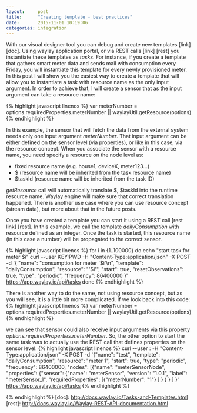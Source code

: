 ```yaml
---
layout:     post
title:      "Creating template - best practices"
date:       2015-11-01 10:19:06
categories: integration
---
```


With our visual designer tool you can debug and create new templates [link] [doc]. Using waylay application portal, or via REST calls [link] [rest] you instantiate these templates as _tasks_. For instance, if you create a template that gathers smart meter data and sends mail with consumption every Friday, you will instantiate this template for every newly provisioned meter. In this post I will show you the easiest way to create a template that will allow you to instantiate a task with resource name as the only input argument. In order to achieve that, I will create a sensor that as the input argument can take a resource name:

{% highlight javascript linenos %}
var meterNumber = options.requiredProperties.meterNumber || waylayUtil.getResource(options)
{% endhighlight %}

In this example, the sensor that will fetch the data from the external system needs only one input argument _meterNumber_. That input argument can be either defined on the sensor level (via properties), or like in this case, via the resource concept. 
When you associate the sensor with a resource name, you need specify a resource on the node level as: 

* fixed resource name (e.g. house1, deviceX, meter123...)
* $ (resource name will be inherited from the task resource name)
* $taskId (resource name will be inherited from the task ID)

_getResource_ call will automatically translate $, $taskId into the runtime resource name. Waylay engine will make sure that correct translation happened. There is another use case where you can use resource concept (stream data), but more about that in the future posts.

Once you have created a template you can start it using a REST call [rest link] [rest]. In this example, we call the template _dailyConsumption_ with resource defined as an integer. Once the task is started, this resource name (in this case a number) will be propagated to the correct sensor. 

{% highlight javascript linenos %}
for i in {1..100000}
do
   echo "start task for meter $i"
   curl --user KEY:PWD -H "Content-Type:application/json" -X POST -d '{
   "name": "consumption for meter '$i'\n",
   "template": "dailyConsumption",
   "resource": "'$i'",
   "start": true,
   "resetObservations": true,
   "type": "periodic",
   "frequency": 86400000
 }' https://app.waylay.io/api/tasks
done
{% endhighlight %}

There is another way to do the same, not using resource concept, but as you will see, it is a little bit more complicated. If we look back into this code:
{% highlight javascript linenos %}
var meterNumber = options.requiredProperties.meterNumber || waylayUtil.getResource(options)
{% endhighlight %}

we can see that sensor could also receive input arguments via this property _options.requiredProperties.meterNumber_. So, the other option to start the same task was to actually use the REST call that defines properties on the sensor level:
{% highlight javascript linenos %}
curl --user <KEY>:<SECRET> -H "Content-Type:application/json" -X POST -d '{"name": "test", "template": "dailyConsumption", "resource": "meter 1", "start": true, "type": "periodic", "frequency": 86400000, "nodes": [{"name": "meterSensorNode", "properties": {"sensor": {"name": "meterSensor", "version": "1.0.1", "label": "meterSensor_1", "requiredProperties": [{"meterNumber": "1"} ] } } } ] }' https://app.waylay.io/api/tasks
{% endhighlight %}


{% endhighlight %}
[doc]: http://docs.waylay.io/Tasks-and-Templates.html
[rest]: http://docs.waylay.io/Waylay-REST-API-documentation.html
